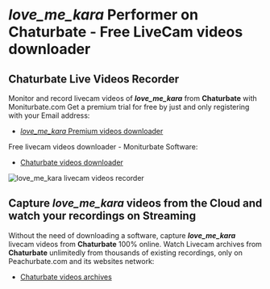 # _love_me_kara_ Performer on Chaturbate - Free LiveCam videos downloader

## Chaturbate Live Videos Recorder

Monitor and record livecam videos of **_love_me_kara_** from **Chaturbate** with Moniturbate.com
Get a premium trial for free by just and only registering with your Email address:
* [_love_me_kara_ Premium videos downloader](https://moniturbate.com/request-demo-licence-key.html)

Free livecam videos downloader - Moniturbate Software:
* [Chaturbate videos downloader](https://moniturbate.com/moniturbate-download-software.html)

![_love_me_kara_ livecam videos recorder](https://peachurnet.com/templates/moniturbate-software.png)


## Capture _love_me_kara_ videos from the Cloud and watch your recordings on Streaming

Without the need of downloading a software, capture **_love_me_kara_** livecam videos from **Chaturbate** 100% online.
Watch Livecam archives from **Chaturbate** unlimitedly from thousands of existing recordings, only on Peachurbate.com and its websites network:
* [Chaturbate videos archives](https://peachurnet.com/)